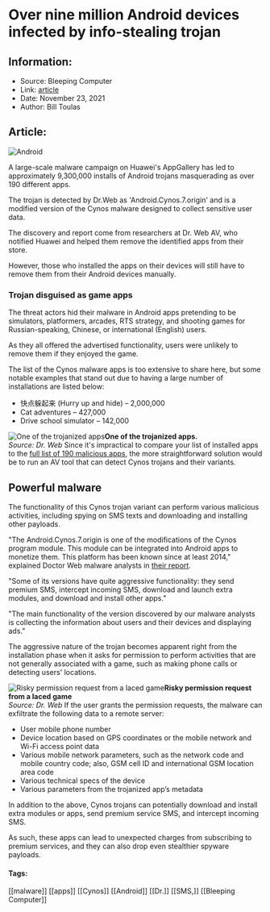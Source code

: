 # Over nine million Android devices infected by info-stealing trojan
### 

## Information:
+ Source: Bleeping Computer
+ Link: [article](https://www.bleepingcomputer.com/news/security/over-nine-million-android-devices-infected-by-info-stealing-trojan/)
+ Date: November 23, 2021
+ Author: Bill Toulas


## Article:
![Android](https://www.bleepstatic.com/content/hl-images/2021/10/21/Android.jpg)


A large-scale malware campaign on Huawei's AppGallery has led to approximately 9,300,000 installs of Android trojans masquerading as over 190 different apps. 


The trojan is detected by Dr.Web as 'Android.Cynos.7.origin' and is a modified version of the Cynos malware designed to collect sensitive user data.


The discovery and report come from researchers at Dr. Web AV, who notified Huawei and helped them remove the identified apps from their store.


However, those who installed the apps on their devices will still have to remove them from their Android devices manually.


### Trojan disguised as game apps


The threat actors hid their malware in Android apps pretending to be simulators, platformers, arcades, RTS strategy, and shooting games for Russian-speaking, Chinese, or international (English) users.


As they all offered the advertised functionality, users were unlikely to remove them if they enjoyed the game.


The list of the Cynos malware apps is too extensive to share here, but some notable examples that stand out due to having a large number of installations are listed below:


* 快点躲起来 (Hurry up and hide) – 2,000,000
* Cat adventures – 427,000
* Drive school simulator – 142,000



![One of the trojanized apps](https://www.bleepstatic.com/images/news/u/1220909/Android%20malware/cat_adventures.png)**One of the trojanized apps.**  
*Source: Dr. Web*
Since it's impractical to compare your list of installed apps to the [full list of 190 malicious apps](https://github.com/DoctorWebLtd/malware-iocs/blob/master/Android.Cynos/README.adoc), the more straightforward solution would be to run an AV tool that can detect Cynos trojans and their variants.


Powerful malware
----------------


The functionality of this Cynos trojan variant can perform various malicious activities, including spying on SMS texts and downloading and installing other payloads.


"The Android.Cynos.7.origin is one of the modifications of the Cynos program module. This module can be integrated into Android apps to monetize them. This platform has been known since at least 2014," explained Doctor Web malware analysts in [their report](https://news.drweb.com/show/?i=14360&lng=en).


"Some of its versions have quite aggressive functionality: they send premium SMS, intercept incoming SMS, download and launch extra modules, and download and install other apps."


"The main functionality of the version discovered by our malware analysts is collecting the information about users and their devices and displaying ads."


The aggressive nature of the trojan becomes apparent right from the installation phase when it asks for permission to perform activities that are not generally associated with a game, such as making phone calls or detecting users' locations.



![Risky permission request from a laced game](https://www.bleepstatic.com/images/news/u/1220909/Android%20malware/permission.png)**Risky permission request from a laced game**  
*Source: Dr. Web*
If the user grants the permission requests, the malware can exfiltrate the following data to a remote server:


* User mobile phone number
* Device location based on GPS coordinates or the mobile network and Wi-Fi access point data
* Various mobile network parameters, such as the network code and mobile country code; also, GSM cell ID and international GSM location area code
* Various technical specs of the device
* Various parameters from the trojanized app’s metadata


In addition to the above, Cynos trojans can potentially download and install extra modules or apps, send premium service SMS, and intercept incoming SMS.


As such, these apps can lead to unexpected charges from subscribing to premium services, and they can also drop even stealthier spyware payloads.




#### Tags:
[[malware]] [[apps]] [[Cynos]] [[Android]] [[Dr.]] [[SMS,]] [[Bleeping Computer]]
